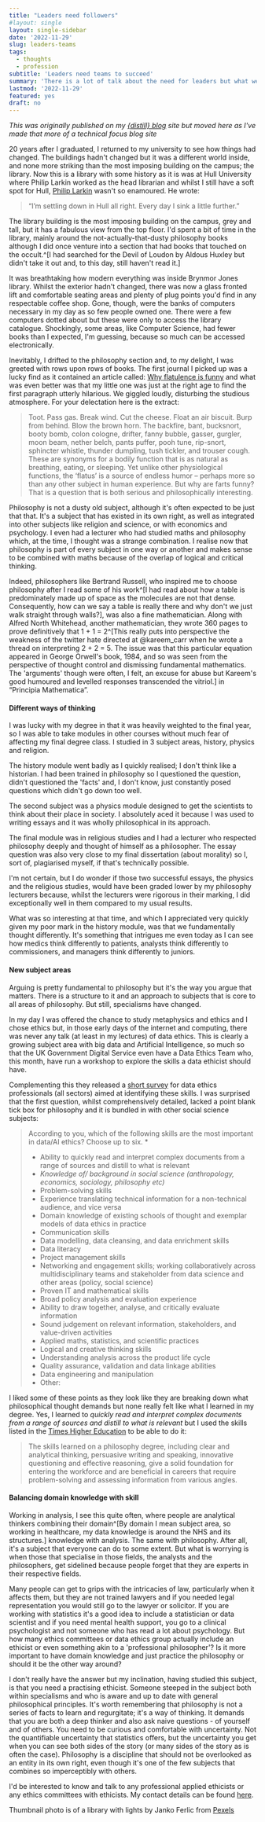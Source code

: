 ```yaml
---
title: "Leaders need followers"
#layout: single
layout: single-sidebar
date: '2022-11-29'
slug: leaders-teams
tags:
  - thoughts
  - profession
subtitle: 'Leaders need teams to succeed'
summary: 'There is a lot of talk about the need for leaders but what we might be missing is the value of followers and that can only come from good teams.'
lastmod: '2022-11-29'
featured: yes
draft: no
---
```


_This was originally published on my [{distill} blog](https://lextuga007.github.io/PhilosopherAnalyst/) site but moved here as I've made that more of a technical focus blog site_

20 years after I graduated, I returned to my university to see how things had changed. The buildings hadn't changed but it was a different world inside, and none more striking than the most imposing building on the campus; the library. Now this is a library with some history as it is was at Hull University where Philip Larkin worked as the head librarian and whilst I still have a soft spot for Hull, [Philip Larkin](https://www.theguardian.com/cities/2017/may/30/hull-hole-philip-larkin-poet-love-both-ways) wasn't so enamoured. He wrote:

>“I’m settling down in Hull all right. Every day I sink a little further.”

The library building is the most imposing building on the campus, grey and tall, but it has a fabulous view from the top floor. I'd spent a bit of time in the library, mainly around the not-actually-that-dusty philosophy books although I did once venture into a section that had books that touched on the occult.^[I had searched for the Devil of Loudon by Aldous Huxley but didn't take it out and, to this day, still haven't read it.]

It was breathtaking how modern everything was inside Brynmor Jones library. Whilst the exterior hadn't changed, there was now a glass fronted lift and comfortable seating areas and plenty of plug points you'd find in any respectable coffee shop. Gone, though, were the banks of computers necessary in my day as so few people owned one. There were a few computers dotted about but these were only to access the library catalogue. Shockingly, some areas, like Computer Science, had fewer books than I expected, I'm guessing, because so much can be accessed electronically. 

Inevitably, I drifted to the philosophy section and, to my delight, I was greeted with rows upon rows of books. The first journal I picked up was a lucky find as it contained an article called: [Why flatulence is funny](https://www.cambridge.org/core/journals/think/article/abs/why-flatulence-is-funny/0EEB07DDD190C5F7207AEFE632AC275A) and what was even better was that my little one was just at the right age to find the first paragraph utterly hilarious. We giggled loudly, disturbing the studious atmosphere. For your delectation here is the extract:

>Toot. Pass gas. Break wind. Cut the cheese. Float an air biscuit. Burp from behind. Blow the brown horn. The backfire, bant, bucksnort, booty bomb, colon cologne, drifter, fanny bubble, gasser, gurgler, moon beam, nether belch, pants puffer, pooh tune, rip-snort, sphincter whistle, thunder dumpling, tush tickler, and trouser cough. These are synonyms for a bodily function that is as natural as breathing, eating, or sleeping. Yet unlike other physiological functions, the ‘flatus’ is a source of endless humor – perhaps more so than any other subject in human experience. But why are farts funny? That is a question that is both serious and philosophically interesting.

Philosophy is not a dusty old subject, although it's often expected to be just that that. It's a subject that has existed in its own right, as well as integrated into other subjects like religion and science, or with economics and psychology. I even had a lecturer who had studied maths and philosophy which, at the time, I thought was a strange combination. I realise now that philosophy is part of every subject in one way or another and makes sense to be combined with maths because of the overlap of logical and critical thinking. 

Indeed, philosophers like Bertrand Russell, who inspired me to choose philosophy after I read some of his work^[I had read about how a table is predominately made up of space as the molecules are not that dense. Consequently, how can we say a table is really there and why don't we just walk straight through walls?], was also a fine mathematician. Along with Alfred North Whitehead, another mathematician, they wrote 360 pages to prove definitively that 1 + 1 = 2^[This really puts into perspective the weakness of the twitter hate directed at @kareem_carr when he wrote a thread on interpreting 2 + 2 = 5. The issue was that this particular equation appeared in George Orwell's book, 1984, and so was seen from the perspective of thought control and dismissing fundamental mathematics. The 'arguments' though were often, I felt, an excuse for abuse but Kareem's good humoured and levelled responses transcended the vitriol.] in “Principia Mathematica”.

#### Different ways of thinking

I was lucky with my degree in that it was heavily weighted to the final year, so I was able to take modules in other courses without much fear of affecting my final degree class. I studied in 3 subject areas, history, physics and religion. 

The history module went badly as I quickly realised; I don't think like a historian. I had been trained in philosophy so I questioned the question, didn't questioned the 'facts' and, I don't know, just constantly posed questions which didn't go down too well. 

The second subject was a physics module designed to get the scientists to think about their place in society. I absolutely aced it because I was used to writing essays and it was wholly philosophical in its approach. 

The final module was in religious studies and I had a lecturer who respected philosophy deeply and thought of himself as a philosopher. The essay question was also very close to my final dissertation (about morality) so I, sort of, plagiarised myself, if that's technically possible. 

I'm not certain, but I do wonder if those two successful essays, the physics and the religious studies, would have been graded lower by my philosophy lecturers because, whilst the lecturers were rigorous in their marking, I did exceptionally well in them compared to my usual results.

What was so interesting at that time, and which I appreciated very quickly given my poor mark in the history module, was that we fundamentally thought differently. It's something that intrigues me even today as I can see how medics think differently to patients, analysts think differently to commissioners, and managers think differently to juniors.

#### New subject areas

Arguing is pretty fundamental to philosophy but it's the way you argue that matters. There is a structure to it and an approach to subjects that is core to all areas of philosophy. But still, specialisms have changed.

In my day I was offered the chance to study metaphysics and ethics and I chose ethics but, in those early days of the internet and computing, there was never any talk (at least in my lectures) of data ethics. This is clearly a growing subject area with big data and Artificial Intelligence, so much so that the UK Government Digital Service even have a Data Ethics Team who, this month, have run a workshop to explore the skills a data ethicist should have. 

Complementing this they released a [short survey](https://docs.google.com/forms/d/e/1FAIpQLSfrjYuBnhvR317xBTxh8kZ2sxQ1hfPqrpg02R62p5Qj9ylJPQ/viewform) for data ethics professionals (all sectors) aimed at identifying these skills. I was surprised that the first question, whilst comprehensively detailed, lacked a point blank tick box for philosophy and it is bundled in with other social science subjects:

>According to you, which of the following skills are the most important in data/AI ethics? Choose up to six. *
>
>* Ability to quickly read and interpret complex documents from a range of sources and distill to what is relevant
>* *Knowledge of/ background in social science (anthropology, economics, sociology, philosophy etc)*
>* Problem-solving skills
>* Experience translating technical information for a non-technical audience, and vice versa
>* Domain knowledge of existing schools of thought and exemplar models of data ethics in practice
>* Communication skills
>* Data modelling, data cleansing, and data enrichment skills
>* Data literacy
>* Project management skills
>* Networking and engagement skills; working collaboratively across multidisciplinary teams and stakeholder from data science and other areas (policy, social science)
>* Proven IT and mathematical skills
>* Broad policy analysis and evaluation experience
>* Ability to draw together, analyse, and critically evaluate information
>* Sound judgement on relevant information, stakeholders, and value-driven activities
>* Applied maths, statistics, and scientific practices
>* Logical and creative thinking skills
>* Understanding analysis across the product life cycle
>* Quality assurance, validation and data linkage abilities
>* Data engineering and manipulation
>* Other:

I liked some of these points as they look like they are breaking down what philosophical thought demands but none really felt like what I learned in my degree. Yes, I learned to _quickly read and interpret complex documents from a range of sources and distill to what is relevant_ but I used the skills listed in the [Times Higher Education](https://www.timeshighereducation.com/student/subjects/what-can-you-do-philosophy-degree) to be able to do it:

>The skills learned on a philosophy degree, including clear and analytical thinking, persuasive writing and speaking, innovative questioning and effective reasoning, give a solid foundation for entering the workforce and are beneficial in careers that require problem-solving and assessing information from various angles.

#### Balancing domain knowledge with skill

Working in analysis, I see this quite often, where people are analytical thinkers combining their domain^[By domain I mean subject area, so working in healthcare, my data knowledge is around the NHS and its structures.] knowledge with analysis. The same with philosophy. After all, it's a subject that everyone can do to some extent. But what is worrying is when those that specialise in those fields, the analysts and the philosophers, get sidelined because people forget that they are experts in their respective fields. 

Many people can get to grips with the intricacies of law, particularly when it affects them, but they are not trained lawyers and if you needed legal representation you would still go to the lawyer or solicitor. If you are working with statistics it's a good idea to include a statistician or data scientist and if you need mental health support, you go to a clinical psychologist and not someone who has read a lot about psychology. But how many ethics committees or data ethics group actually include an ethicist or even something akin to a 'professional philosopher'? Is it more important to have domain knowledge and just practice the philosophy or should it be the other way around? 

I don't really have the answer but my inclination, having studied this subject, is that you need a practising ethicist. Someone steeped in the subject both within specialisms and who is aware and up to date with general philosophical principles. 
It's worth remembering that philosophy is not a series of facts to learn and regurgitate; it's a way of thinking. It demands that you are both a deep thinker and also ask naive questions - of yourself and of others. You need to be curious and comfortable with uncertainty. Not the quantifiable uncertainty that statistics offers, but the uncertainty you get when you can see both sides of the story (or many sides of the story as is often the case). Philosophy is a discipline that should not be overlooked as an entity in its own right, even though it's one of the few subjects that combines so imperceptibly with others. 

I'd be interested to know and talk to any professional applied ethicists or any ethics committees with ethicists. My contact details can be found [here](https://lextuga007.github.io/PhilosopherAnalyst/about.html#why-philosopher-analyst).

Thumbnail photo is of a library with lights by Janko Ferlic from [Pexels](https://www.pexels.com/photo/light-inside-library-590493/)
